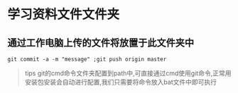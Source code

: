 # 学习资料文件文件夹
## 通过工作电脑上传的文件将放置于此文件夹中

```shell
git commit -a -m "message" ;git push origin master
```

>tips git的cmd命令文件夹配置到path中,可直接通过cmd使用git命令,正常用安装包安装会自动进行配置,我们只需要将命令放入bat文件中即可执行